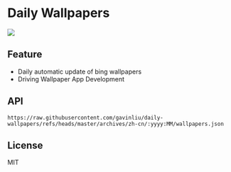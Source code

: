 # Daily Wallpapers
  
![](https://www.bing.com/th?id=OHR.ArdezSwitzerland_ZH-CN5605305240_UHD.jpg)

## Feature

- Daily automatic update of bing wallpapers
- Driving Wallpaper App Development

## API

```
https://raw.githubusercontent.com/gavinliu/daily-wallpapers/refs/heads/master/archives/zh-cn/:yyyy:MM/wallpapers.json
```

## License

MIT
  